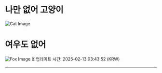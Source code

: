 
# 나만 없어 고양이

![Cat Image](https://cdn2.thecatapi.com/images/dsc.jpg)

# 여우도 없어
![Fox Image](https://randomfox.ca/images/122.jpg)
⏳ 업데이트 시간: 2025-02-13 03:43:52 (KRW)

---
